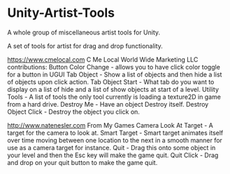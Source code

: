 # Unity-Artist-Tools
A whole group of miscellaneous artist tools for Unity.

A set of tools for artist for drag and drop functionality.  

https://www.cmelocal.com
C Me Local World Wide Marketing LLC contributions:
Button Color Change - allows you to have click color toggle for a button in UGUI
Tab Object - Show a list of objects and then hide a list of objects upon click action.
Tab Object Start - What tab do you want to display on a list of hide and a list of show objects at start of a level.
Utility Tools - A list of tools the only tool currently is loading a texture2D in game from a hard drive.
Destroy Me - Have an object Destroy itself.
Destroy Object Click - Destroy the object you click on.

http://www.natenesler.com
From My Games
Camera Look At Target - A target for the camera to look at.
Smart Target - Smart target animates itself over time moving between one location to the next in a smooth manner for use as a camera target for instance.
Quit - Drag this onto some object in your level and then the Esc key will make the game quit.
Quit Click - Drag and drop on your quit button to make the game quit.

